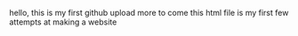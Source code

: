 hello, this is my first github upload
more to come
this html file is my first few attempts at making a website
